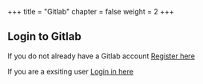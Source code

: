 +++
title = "Gitlab"
chapter = false
weight = 2
+++

## Login to Gitlab

If you do not already have a Gitlab account [Register here](https://gitlab.com/users/sign_up)

If you are a exsiting user [Login in here](https://gitlab.com/users/sign_in)



